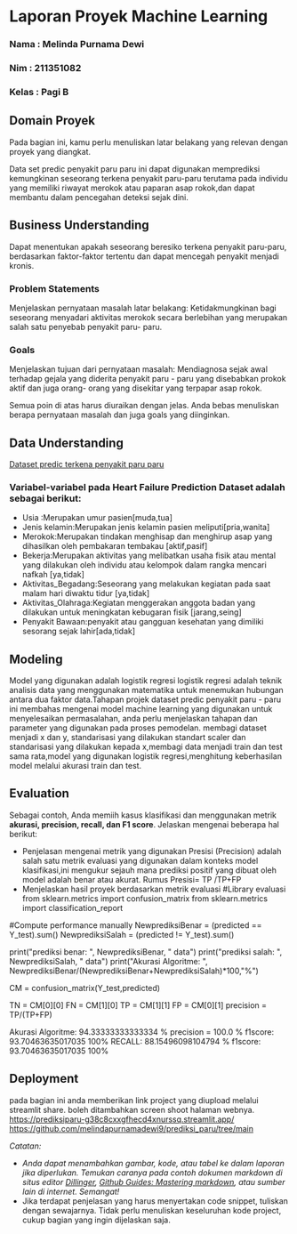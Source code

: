 # Laporan Proyek Machine Learning
### Nama : Melinda Purnama Dewi
### Nim : 211351082
### Kelas : Pagi B

## Domain Proyek

Pada bagian ini, kamu perlu menuliskan latar belakang yang relevan dengan proyek yang diangkat.

Data set predic penyakit paru paru ini dapat digunakan memprediksi kemungkinan seseorang terkena penyakit paru-paru terutama pada individu yang memiliki riwayat merokok atau paparan asap rokok,dan dapat membantu dalam pencegahan deteksi sejak dini.

## Business Understanding
Dapat menentukan apakah seseorang beresiko terkena penyakit paru-paru, berdasarkan faktor-faktor tertentu dan dapat mencegah penyakit menjadi kronis.

### Problem Statements

Menjelaskan pernyataan masalah latar belakang:
Ketidakmungkinan bagi seseorang menyadari aktivitas merokok secara berlebihan yang merupakan salah satu penyebab penyakit paru- paru.

### Goals

Menjelaskan tujuan dari pernyataan masalah:
Mendiagnosa sejak awal terhadap gejala yang diderita penyakit paru - paru yang disebabkan prokok aktif dan juga orang- orang yang disekitar yang terpapar asap rokok.

Semua poin di atas harus diuraikan dengan jelas. Anda bebas menuliskan berapa pernyataan masalah dan juga goals yang diinginkan.

## Data Understanding

[Dataset predic terkena penyakit paru paru](https://www.kaggle.com/datasets/andot03bsrc/dataset-predic-terkena-penyakit-paruparu)

### Variabel-variabel pada Heart Failure Prediction Dataset adalah sebagai berikut:
- Usia :Merupakan umur pasien[muda,tua]
- Jenis kelamin:Merupakan jenis kelamin pasien meliputi[pria,wanita]
- Merokok:Merupakan tindakan menghisap dan menghirup asap yang dihasilkan oleh pembakaran tembakau [aktif,pasif]
- Bekerja:Merupakan aktivitas yang melibatkan usaha fisik atau mental yang dilakukan oleh individu atau kelompok dalam rangka mencari nafkah [ya,tidak]
- Aktivitas_Begadang:Seseorang yang melakukan kegiatan pada saat malam hari diwaktu tidur [ya,tidak]
- Aktivitas_Olahraga:Kegiatan menggerakan anggota badan yang dilakukan untuk meningkatan kebugaran fisik [jarang,seing]
- Penyakit Bawaan:penyakit atau gangguan kesehatan yang dimiliki sesorang sejak lahir[ada,tidak]

## Modeling
Model yang digunakan adalah logistik regresi
logistik regresi adalah teknik analisis data yang menggunakan matematika untuk menemukan hubungan antara dua faktor data.Tahapan projek dataset predic penyakit paru - paru ini membahas mengenai model machine learning yang digunakan untuk menyelesaikan permasalahan, anda perlu menjelaskan tahapan dan parameter yang digunakan pada proses pemodelan.
membagi dataset menjadi x dan y, standarisasi yang dilakukan standart scaler dan standarisasi yang dilakukan kepada x,membagi data menjadi train dan test sama rata,model yang digunakan logistik regresi,menghitung keberhasilan model melalui akurasi train dan test.

## Evaluation

Sebagai contoh, Anda memiih kasus klasifikasi dan menggunakan metrik **akurasi, precision, recall, dan F1 score**. Jelaskan mengenai beberapa hal berikut:
- Penjelasan mengenai metrik yang digunakan
Presisi (Precision) adalah salah satu metrik evaluasi yang digunakan dalam konteks model klasifikasi,ini mengukur sejauh mana prediksi positif yang dibuat oleh model adalah benar atau akurat.
Rumus
Presisi= TP /TP+FP
- Menjelaskan hasil proyek berdasarkan metrik evaluasi
#Library evaluasi
from sklearn.metrics import confusion_matrix
from sklearn.metrics import classification_report

#Compute performance manually
NewprediksiBenar = (predicted == Y_test).sum()
NewprediksiSalah = (predicted != Y_test).sum()

print("prediksi benar: ", NewprediksiBenar, " data")
print("prediksi salah: ", NewprediksiSalah, " data")
print("Akurasi Algoritme: ", NewprediksiBenar/(NewprediksiBenar+NewprediksiSalah)*100,"%")

CM = confusion_matrix(Y_test,predicted)

TN = CM[0][0]
FN = CM[1][0]
TP = CM[1][1]
FP = CM[0][1]
precision    = TP/(TP+FP)

Akurasi Algoritme:  94.33333333333334 %
precision = 100.0 %
f1score:  93.70463635017035 100%
RECALL: 88.15496098104794 %
f1score:  93.70463635017035 100%

## Deployment
pada bagian ini anda memberikan link project yang diupload melalui streamlit share. boleh ditambahkan screen shoot halaman webnya.
https://prediksiparu-g38c8cxxgfhecd4xnurssq.streamlit.app/
https://github.com/melindapurnamadewi9/prediksi_paru/tree/main

_Catatan:_
- _Anda dapat menambahkan gambar, kode, atau tabel ke dalam laporan jika diperlukan. Temukan caranya pada contoh dokumen markdown di situs editor [Dillinger](https://dillinger.io/), [Github Guides: Mastering markdown](https://guides.github.com/features/mastering-markdown/), atau sumber lain di internet. Semangat!_
- Jika terdapat penjelasan yang harus menyertakan code snippet, tuliskan dengan sewajarnya. Tidak perlu menuliskan keseluruhan kode project, cukup bagian yang ingin dijelaskan saja.